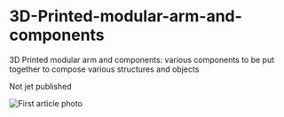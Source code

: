 # 3D-Printed-modular-arm-and-components
3D Printed modular arm and components: various components to be put together to compose various structures and objects

Not jet published

![First article photo](https://www.mischianti.org/wp-content/uploads/2021/02/3d-print-Modula-System-arm-base-clamp-knob-main.jpg)
